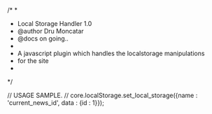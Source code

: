 /*
*
* Local Storage Handler 1.0
* @author	Dru Moncatar
* @docs	on going..
*
* A javascript plugin which handles the localstorage manipulations
* for the site
*
*/

// USAGE SAMPLE.
// core.localStorage.set_local_storage({name : 'current_news_id', data : {id : 1}});
